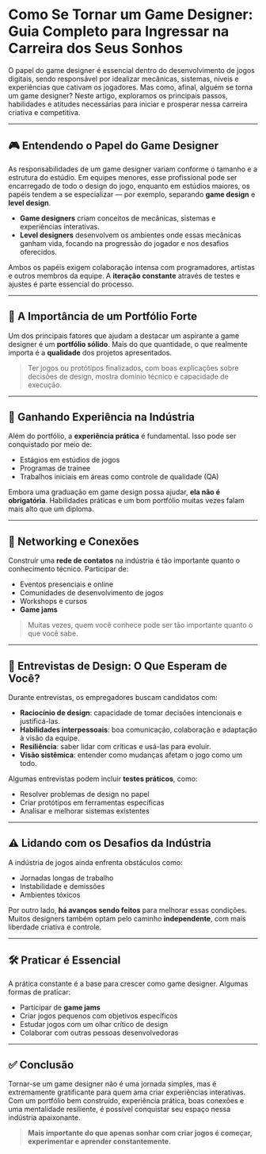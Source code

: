 # Como Se Tornar um Game Designer: Guia Completo para Ingressar na Carreira dos Seus Sonhos

O papel do game designer é essencial dentro do desenvolvimento de jogos digitais, sendo responsável por idealizar mecânicas, sistemas, níveis e experiências que cativam os jogadores. Mas como, afinal, alguém se torna um game designer? Neste artigo, exploramos os principais passos, habilidades e atitudes necessárias para iniciar e prosperar nessa carreira criativa e competitiva.

---

## 🎮 Entendendo o Papel do Game Designer

As responsabilidades de um game designer variam conforme o tamanho e a estrutura do estúdio. Em equipes menores, esse profissional pode ser encarregado de todo o design do jogo, enquanto em estúdios maiores, os papéis tendem a se especializar — por exemplo, separando **game design** e **level design**.

- **Game designers** criam conceitos de mecânicas, sistemas e experiências interativas.
- **Level designers** desenvolvem os ambientes onde essas mecânicas ganham vida, focando na progressão do jogador e nos desafios oferecidos.

Ambos os papéis exigem colaboração intensa com programadores, artistas e outros membros da equipe. A **iteração constante** através de testes e ajustes é parte essencial do processo.

---

## 🧳 A Importância de um Portfólio Forte

Um dos principais fatores que ajudam a destacar um aspirante a game designer é um **portfólio sólido**. Mais do que quantidade, o que realmente importa é a **qualidade** dos projetos apresentados.

> Ter jogos ou protótipos finalizados, com boas explicações sobre decisões de design, mostra domínio técnico e capacidade de execução.

---

## 🚀 Ganhando Experiência na Indústria

Além do portfólio, a **experiência prática** é fundamental. Isso pode ser conquistado por meio de:

- Estágios em estúdios de jogos
- Programas de trainee
- Trabalhos iniciais em áreas como controle de qualidade (QA)

Embora uma graduação em game design possa ajudar, **ela não é obrigatória**. Habilidades práticas e um bom portfólio muitas vezes falam mais alto que um diploma.

---

## 🤝 Networking e Conexões

Construir uma **rede de contatos** na indústria é tão importante quanto o conhecimento técnico. Participar de:

- Eventos presenciais e online
- Comunidades de desenvolvimento de jogos
- Workshops e cursos
- **Game jams**

> Muitas vezes, quem você conhece pode ser tão importante quanto o que você sabe.

---

## 🧠 Entrevistas de Design: O Que Esperam de Você?

Durante entrevistas, os empregadores buscam candidatos com:

- **Raciocínio de design**: capacidade de tomar decisões intencionais e justificá-las.
- **Habilidades interpessoais**: boa comunicação, colaboração e adaptação à visão da equipe.
- **Resiliência**: saber lidar com críticas e usá-las para evoluir.
- **Visão sistêmica**: entender como mudanças afetam o jogo como um todo.

Algumas entrevistas podem incluir **testes práticos**, como:

- Resolver problemas de design no papel
- Criar protótipos em ferramentas específicas
- Analisar e melhorar sistemas existentes

---

## ⚠️ Lidando com os Desafios da Indústria

A indústria de jogos ainda enfrenta obstáculos como:

- Jornadas longas de trabalho
- Instabilidade e demissões
- Ambientes tóxicos

Por outro lado, **há avanços sendo feitos** para melhorar essas condições. Muitos designers também optam pelo caminho **independente**, com mais liberdade criativa e controle.

---

## 🛠️ Praticar é Essencial

A prática constante é a base para crescer como game designer. Algumas formas de praticar:

- Participar de **game jams**
- Criar jogos pequenos com objetivos específicos
- Estudar jogos com um olhar crítico de design
- Colaborar com outras pessoas desenvolvedoras

---

## ✅ Conclusão

Tornar-se um game designer não é uma jornada simples, mas é extremamente gratificante para quem ama criar experiências interativas. Com um portfólio bem construído, experiência prática, boas conexões e uma mentalidade resiliente, é possível conquistar seu espaço nessa indústria apaixonante.

> **Mais importante do que apenas sonhar com criar jogos é começar, experimentar e aprender constantemente.**
